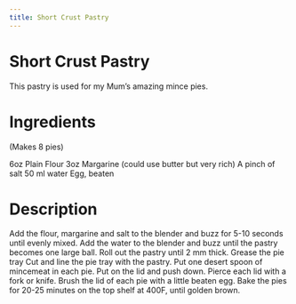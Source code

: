 ```yaml
---
title: Short Crust Pastry
---
```


# Short Crust Pastry

This pastry is used for my Mum’s amazing mince pies.

# Ingredients

(Makes 8 pies)

6oz Plain Flour
3oz Margarine (could use butter but very rich)
A pinch of salt
50 ml water
Egg, beaten

# Description

Add the flour, margarine and salt to the blender and buzz for 5-10 seconds until evenly mixed.
Add the water to the blender and buzz until the pastry becomes one large ball.
Roll out the pastry until 2 mm thick.
Grease the pie tray
Cut and line the pie tray with the pastry.
Put one desert spoon of mincemeat in each pie.
Put on the lid and push down.
Pierce each lid with a fork or knife.
Brush the lid of each pie with a little beaten egg.
Bake the pies for 20-25 minutes on the top shelf at 400F, until golden brown.